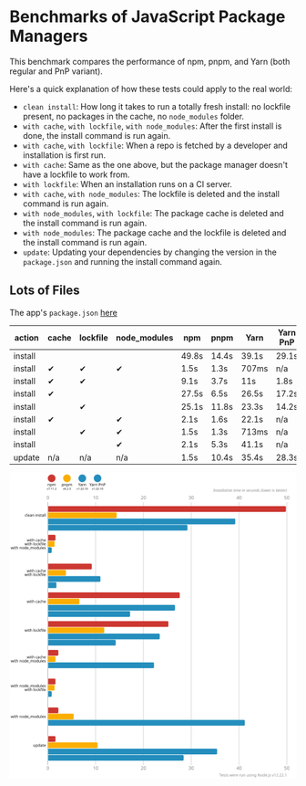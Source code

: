 # Benchmarks of JavaScript Package Managers

This benchmark compares the performance of npm, pnpm, and Yarn (both regular and PnP variant).

Here's a quick explanation of how these tests could apply to the real world:

- `clean install`: How long it takes to run a totally fresh install: no lockfile present, no packages in the cache, no `node_modules` folder.
- `with cache`, `with lockfile`, `with node_modules`: After the first install is done, the install command is run again.
- `with cache`, `with lockfile`: When a repo is fetched by a developer and installation is first run.
- `with cache`: Same as the one above, but the package manager doesn't have a lockfile to work from.
- `with lockfile`: When an installation runs on a CI server.
- `with cache`, `with node_modules`: The lockfile is deleted and the install command is run again.
- `with node_modules`, `with lockfile`: The package cache is deleted and the install command is run again.
- `with node_modules`: The package cache and the lockfile is deleted and the install command is run again.
- `update`: Updating your dependencies by changing the version in the `package.json` and running the install command again.

## Lots of Files

The app's `package.json` [here](https://github.com/pnpm/pnpm.github.io/blob/main/benchmarks/fixtures/alotta-files/package.json)

| action  | cache | lockfile | node_modules| npm | pnpm | Yarn | Yarn PnP |
| ---     | ---   | ---      | ---         | --- | --- | --- | --- |
| install |       |          |             | 49.8s | 14.4s | 39.1s | 29.1s |
| install | ✔     | ✔        | ✔           | 1.5s | 1.3s | 707ms | n/a |
| install | ✔     | ✔        |             | 9.1s | 3.7s | 11s | 1.8s |
| install | ✔     |          |             | 27.5s | 6.5s | 26.5s | 17.2s |
| install |       | ✔        |             | 25.1s | 11.8s | 23.3s | 14.2s |
| install | ✔     |          | ✔           | 2.1s | 1.6s | 22.1s | n/a |
| install |       | ✔        | ✔           | 1.5s | 1.3s | 713ms | n/a |
| install |       |          | ✔           | 2.1s | 5.3s | 41.1s | n/a |
| update  | n/a   | n/a      | n/a         | 1.5s | 10.4s | 35.4s | 28.3s |

![Graph of the alotta-files results](../../static/img/benchmarks/alotta-files.svg)